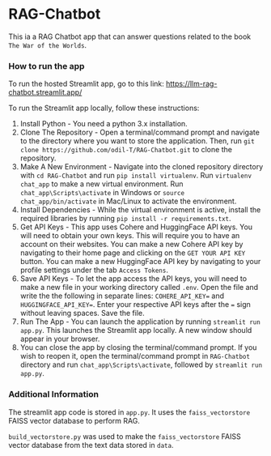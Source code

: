 # RAG-Chatbot

This ia a RAG Chatbot app that can answer questions related to the book `The War of the Worlds`.

### How to run the app
To run the hosted Streamlit app, go to this link: https://llm-rag-chatbot.streamlit.app/

To run the Streamlit app locally, follow these instructions:

1. Install Python - You need a python 3.x installation.
2. Clone The Repository - Open a terminal/command prompt and navigate to the directory where you want to store the application. Then, run `git clone https://github.com/odil-T/RAG-Chatbot.git` to clone the repository.
3. Make A New Environment - Navigate into the cloned repository directory with `cd RAG-Chatbot` and run `pip install virtualenv`. Run `virtualenv chat_app` to make a new virtual environment. Run `chat_app\Scripts\activate` in Windows or `source chat_app/bin/activate` in Mac/Linux to activate the environment.
5. Install Dependencies - While the virtual environment is active, install the required libraries by running `pip install -r requirements.txt`.
6. Get API Keys - This app uses Cohere and HuggingFace API keys. You will need to obtain your own keys. This will require you to have an account on their websites. You can make a new Cohere API key by navigating to their home page and clicking on the `GET YOUR API KEY` button. You can make a new HuggingFace API key by navigating to your profile settings under the tab `Access Tokens`.
7. Save API Keys - To let the app access the API keys, you will need to make a new file in your working directory called `.env`. Open the file and write the the following in separate lines: `COHERE_API_KEY=` and `HUGGINGFACE_API_KEY=`. Enter your respective API keys after the `=` sign without leaving spaces. Save the file.
8. Run The App - You can launch the application by running `streamlit run app.py`. This launches the Streamlit app locally. A new window should appear in your browser.
9. You can close the app by closing the terminal/command prompt. If you wish to reopen it, open the terminal/command prompt in `RAG-Chatbot` directory and run `chat_app\Scripts\activate`, followed by `streamlit run app.py`. 

### Additional Information

The streamlit app code is stored in `app.py`. It uses the `faiss_vectorstore` FAISS vector database to perform RAG.

`build_vectorstore.py` was used to make the `faiss_vectorstore` FAISS vector database from the text data stored in `data`.
